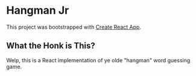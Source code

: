 # Hangman Jr

This project was bootstrapped with [Create React App](https://github.com/facebook/create-react-app).

## What the Honk is This?

Welp, this is a React implementation of ye olde "hangman" word guessing game.
